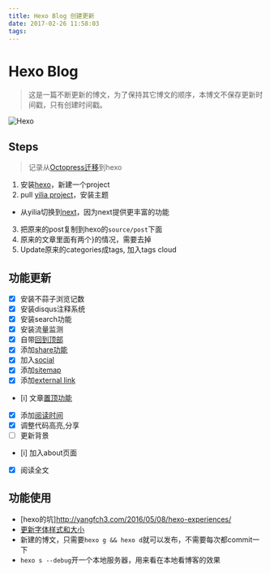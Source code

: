 ```yaml
---
title: Hexo Blog 创建更新
date: 2017-02-26 11:58:03
tags:
---
```


# Hexo Blog

> 这是一篇不断更新的博文，为了保持其它博文的顺序，本博文不保存更新时间戳，只有创建时间戳。

![Hexo](https://theknowledgeaccelerator.com/2015/09/29/hello-world/hellohexo.svg)

<!--more-->

## Steps
> 记录从[Octopress迁移](https://hexo.io/zh-tw/docs/migration.html)到hexo

1. 安装[hexo](https://hexo.io/zh-tw/docs/commands.html)，新建一个project
2. pull [yilia project](https://github.com/litten/hexo-theme-yilia)，安装主题
  * 从yilia切换到[next](http://theme-next.iissnan.com/)，因为next提供更丰富的功能
3. 把原来的post复制到hexo的`source/post`下面
4. 原来的文章里面有两个}的情况，需要去掉
5. Update原来的categories成tags, 加入tags cloud

## 功能更新
- [x] 安装不蒜子浏览记数
- [x] 安装disqus注释系统
- [x] 安装search功能
- [x] 安装流量监测
- [x] 自带[回到顶部<i class="fa fa-external-link fa-1" aria-hidden="true"></i>](https://github.com/iissnan/hexo-theme-next/issues/927)
- [x] 添加[share功能<i class="fa fa-external-link fa-1" aria-hidden="true"></i>](http://theme-next.iissnan.com/third-party-services.html#share-system)
- [x] 加入[social<i class="fa fa-external-link fa-1" aria-hidden="true"></i>]( https://github.com/iissnan/hexo-theme-next/wiki/%E8%AE%BE%E7%BD%AE%E4%BE%A7%E8%BE%B9%E6%A0%8F%E7%A4%BE%E4%BA%A4%E9%93%BE%E6%8E%A5)
- [x] 添加[sitemap<i class="fa fa-external-link fa-1" aria-hidden="true"></i>](https://github.com/hexojs/hexo-generator-sitemap)
- [x] 添加[external link<i class="fa fa-external-link fa-1" aria-hidden="true"></i>](https://en.support.wordpress.com/markdown-quick-reference/)
- [i] 文章[置顶功能<i class="fa fa-external-link fa-1" aria-hidden="true"></i>](http://www.iamlj.com/2016/07/add-set-top-function-for-hexo/)
- [x] 添加[阅读时间<i class="fa fa-external-link fa-1" aria-hidden="true"></i>](https://eason-yang.com/2016/11/05/add-word-count-to-hexo-next/)
- [x] 调整代码高亮,分享
- [ ] 更新背景
- [i] 加入about页面
- [x] 阅读全文

## 功能使用
* [hexo的坑<i class="fa fa-external-link fa-1" aria-hidden="true"></i>]http://yangfch3.com/2016/05/08/hexo-experiences/
* [更新字体样式和大小<i class="fa fa-external-link fa-1" aria-hidden="true"></i>](http://theme-next.iissnan.com/faqs.html#custom-font)
* 新建的博文，只需要`hexo g && hexo d`就可以发布，不需要每次都commit一下
* `hexo s --debug`开一个本地服务器，用来看在本地看博客的效果
